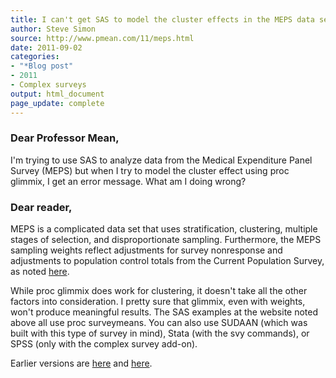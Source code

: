 ```yaml
---
title: I can't get SAS to model the cluster effects in the MEPS data set
author: Steve Simon
source: http://www.pmean.com/11/meps.html
date: 2011-09-02
categories:
- "*Blog post"
- 2011
- Complex surveys
output: html_document
page_update: complete
---
```


### Dear Professor Mean,

I'm trying to use SAS to analyze data from the Medical Expenditure Panel Survey (MEPS) but when I try to model the cluster effect using proc glimmix, I get an error message. What am I doing wrong?

<!---More--->

### Dear reader,

MEPS is a complicated data set that uses stratification, clustering, multiple stages of selection, and disproportionate sampling. Furthermore, the MEPS sampling weights reflect adjustments for survey nonresponse and adjustments to population control totals from the Current Population Survey, as noted [here][mep1].

While proc glimmix does work for clustering, it doesn't take all the other factors into consideration. I pretty sure that glimmix, even with weights, won't produce meaningful results. The SAS examples at the website noted above all use proc surveymeans. You can also use SUDAAN (which was built with this type of survey in mind), Stata (with the svy commands), or SPSS (only with the complex survey add-on).

Earlier versions are [here][sim1] and [here][sim2].

[sim1]: http://www.pmean.com/11/meps.html
[sim2]: http://new.pmean.com/meps-clusters/

[mep1]: http://www.meps.ahrq.gov/mepsweb/survey_comp/standard_errors.jsp
